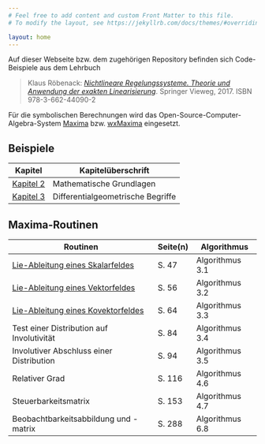 ```yaml
---
# Feel free to add content and custom Front Matter to this file.
# To modify the layout, see https://jekyllrb.com/docs/themes/#overriding-theme-defaults

layout: home
---
```


Auf dieser Webseite bzw. dem zugehörigen Repository befinden sich Code-Beispiele aus dem Lehrbuch

> Klaus Röbenack: 
> [*Nichtlineare Regelungssysteme. Theorie und Anwendung der exakten Linearisierung*](https://link.springer.com/book/10.1007/978-3-662-44091-9).  Springer Vieweg, 2017. ISBN 978-3-662-44090-2 

Für die symbolischen Berechnungen wird das Open-Source-Computer-Algebra-System [Maxima](https://maxima.sourceforge.io/) bzw. [wxMaxima](http://wxmaxima-developers.github.io/wxmaxima/index.html) eingesetzt.


## Beispiele

|Kapitel| Kapitelüberschrift|
|---|---|
|[Kapitel 2](kap_2/kapitel2.md)|Mathematische Grundlagen|
|[Kapitel 3](kap_3/kapitel3.md)|Differentialgeometrische Begriffe|

## Maxima-Routinen

|Routinen|Seite(n)|Algorithmus|
|---|---|---|
|[Lie-Ableitung eines Skalarfeldes](maxima/LieScalar.md)|S. 47|Algorithmus 3.1|
|[Lie-Ableitung eines Vektorfeldes](maxima/LieBracket.md)|S. 56|Algorithmus 3.2|
|[Lie-Ableitung eines Kovektorfeldes](maxima/LieCovector.md)|S. 64|Algorithmus 3.3
|Test einer Distribution auf Involutivität|S. 84|Algorithmus 3.4|
|Involutiver Abschluss einer Distribution|S. 94|Algorithmus 3.5|
|Relativer Grad|S. 116|Algorithmus 4.6|
|Steuerbarkeitsmatrix|S. 153|Algorithmus 4.7|
|Beobachtbarkeitsabbildung und -matrix|S. 288|Algorithmus 6.8|